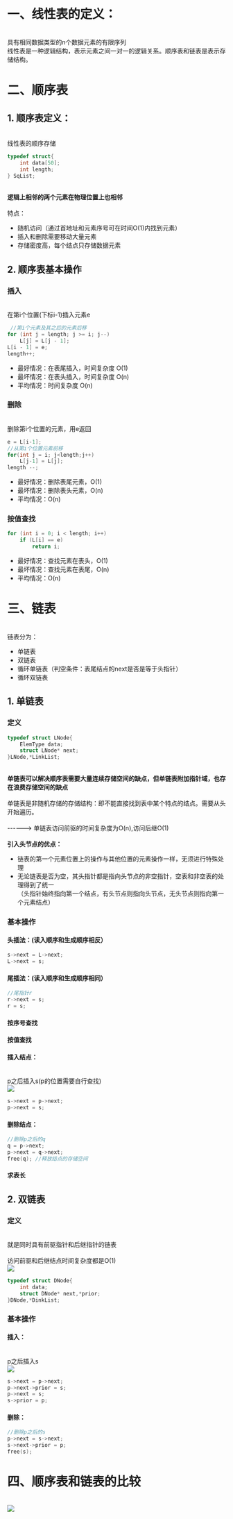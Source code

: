 
# 
<a name="SxhUy"></a>
# 一、线性表的定义：

<br />具有相同数据类型的n个数据元素的有限序列<br />线性表是一种逻辑结构，表示元素之间一对一的逻辑关系。顺序表和链表是表示存储结构。<br />

<a name="d25cf69d"></a>
# 二、顺序表


<a name="0356005f"></a>
## 1. 顺序表定义：

<br />线性表的顺序存储<br />

```c
typedef struct{
    int data[50];
    int length;
} SqList;
```

<br />**逻辑上相邻的两个元素在物理位置上也相邻**<br />
<br />特点：<br />

- 随机访问（通过首地址和元素序号可在时间O(1)内找到元素）
- 插入和删除需要移动大量元素
- 存储密度高，每个结点只存储数据元素



<a name="742ddd59"></a>
## 2. 顺序表基本操作


<a name="9bdb07e7"></a>
### 插入

<br />在第i个位置(下标i-1)插入元素e<br />

```c
 //第i个元素及其之后的元素后移
for (int j = length; j >= i; j--)
    L[j] = L[j - 1];
L[i - 1] = e;
length++;
```


- 最好情况：在表尾插入，时间复杂度 O(1)
- 最坏情况：在表头插入，时间复杂度 O(n)
- 平均情况：时间复杂度 O(n)



<a name="2f4aaddd"></a>
### 删除

<br />删除第i个位置的元素，用e返回<br />

```c
e = L[i-1];
//从第i个位置元素前移
for(int j = i; j<length;j++) 
    L[j-1] = L[j];
length --;
```


- 最好情况：删除表尾元素，O(1)
- 最坏情况：删除表头元素，O(n)
- 平均情况：O(n)



<a name="ece70ab9"></a>
### 按值查找


```c
for (int i = 0; i < length; i++)
    if (L[i] == e)
        return i;
```


- 最好情况：查找元素在表头，O(1)
- 最坏情况：查找元素在表尾，O(n)
- 平均情况：O(n)



<a name="b1a0d7cc"></a>
# 三、链表

<br />链表分为：<br />

- 单链表
- 双链表
- 循环单链表（判空条件：表尾结点的next是否是等于头指针）
- 循环双链表



<a name="43da22aa"></a>
## 1. 单链表


<a name="7ac32497"></a>
### 定义


```c
typedef struct LNode{
    ElemType data;
    struct LNode* next;
}LNode,*LinkList;
```

<br />**单链表可以解决顺序表需要大量连续存储空间的缺点，但单链表附加指针域，也存在浪费存储空间的缺点**<br />
<br />单链表是非随机存储的存储结构：即不能直接找到表中某个特点的结点。需要从头开始遍历。<br />
<br />------> 单链表访问前驱的时间复杂度为O(n),访问后继O(1)<br />
<br />**引入头节点的优点：**<br />

- 链表的第一个元素位置上的操作与其他位置的元素操作一样，无须进行特殊处理
- 无论链表是否为空，其头指针都是指向头节点的非空指针，空表和非空表的处理得到了统一<br />
（头指针始终指向第一个结点，有头节点则指向头节点，无头节点则指向第一个元素结点）



<a name="b7b05952"></a>
### 基本操作


<a name="35410e93"></a>
#### 头插法：(读入顺序和生成顺序相反）


```c
s->next = L->next;
L->next = s;
```


<a name="4e7c660a"></a>
#### 尾插法：(读入顺序和生成顺序相同）


```c
//尾指针r
r->next = s;
r = s;
```


<a name="0d32f045"></a>
#### 按序号查找


<a name="ece70ab9-1"></a>
#### 按值查找


<a name="2aff0caa"></a>
#### 插入结点：

<br />p之后插入s(p的位置需要自行查找)<br />![](https://cdn.nlark.com/yuque/0/2020/png/1237282/1586069585694-cbd42295-b637-46e2-8914-cb2ad39d8c32.png#align=left&display=inline&height=303&originHeight=303&originWidth=653&size=0&status=done&style=none&width=653)<br />

```c
s->next = p->next;
p->next = s;
```


<a name="afc107db"></a>
#### 删除结点：


```c
//删除p之后的q
q = p->next;
p->next = q->next;
free(q); //释放结点的存储空间
```


<a name="77fcb1a1"></a>
#### 求表长


<a name="4ce94287"></a>
## 2. 双链表


<a name="7ac32497-1"></a>
### 定义

<br />就是同时具有前驱指针和后继指针的链表<br />
<br />访问前驱和后继结点时间复杂度都是O(1)<br />![](https://cdn.nlark.com/yuque/0/2020/png/1237282/1586069585747-a36a9d0a-34ce-4ae9-a0bf-a5c6108d1baf.png#align=left&display=inline&height=215&originHeight=215&originWidth=583&size=0&status=done&style=none&width=583)<br />

```c
typedef struct DNode{
    int data;
    struct DNode* next,*prior;
}DNode,*DinkList;
```


<a name="b7b05952-1"></a>
### 基本操作


<a name="bd697fa2"></a>
#### 插入：

<br />p之后插入s<br />![](https://cdn.nlark.com/yuque/0/2020/png/1237282/1586069585701-4be087d0-8e85-466e-b280-32825ae170bd.png#align=left&display=inline&height=400&originHeight=400&originWidth=687&size=0&status=done&style=none&width=687)<br />

```c
s->next = p->next;
p->next->prior = s;
p->next = s;
s->prior = p;
```


<a name="d9df302c"></a>
#### 删除：


```c
//删除p之后的s
p->next = s->next;
s->next->prior = p;
free(s);
```


<a name="03fb80ac"></a>
# 四、顺序表和链表的比较

<br />![](https://cdn.nlark.com/yuque/0/2020/png/1237282/1586069585778-6ecb9e14-2ff6-42c0-abf2-66f560414772.png#align=left&display=inline&height=247&originHeight=247&originWidth=750&size=0&status=done&style=none&width=750)
